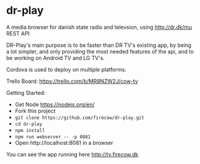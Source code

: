 # dr-play
A media browser for danish state radio and televsion, using http://dr.dk/mu REST API

DR-Play's main purpose is to be faster than DR TV's existing app, by being a lot simpler, and only providing the most needed features of the api, and to be working on Android TV and LG TV's.

Cordova is used to deploy on multiple platforms.

Trello Board:
https://trello.com/b/MR8NZW2J/cow-tv

Getting Started:
- Get Node https://nodejs.org/en/
- Fork this project
- `git clone https://github.com/firecow/dr-play.git`
- `cd dr-play`
- `npm install`
- `npm run webserver -- -p 8081`
- Open http://localhost:8081 in a browser


You can see the app running here http://tv.firecow.dk
